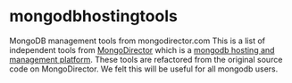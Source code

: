 mongodbhostingtools
===================

MongoDB management tools from mongodirector.com
This is a list of independent tools from <a href="http://mongodirector.com">MongoDirector</a> which is a <a href="http://mongodirector.com">mongodb hosting and management platform</a>. These tools are refactored from the original source code on MongoDirector. We felt this will be useful for all mongodb users.
